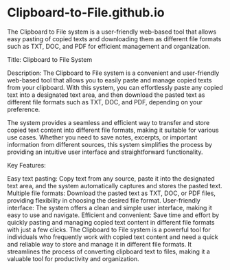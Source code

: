 # Clipboard-to-File.github.io
The Clipboard to File system is a user-friendly web-based tool that allows easy pasting of copied texts and downloading them as different file formats such as TXT, DOC, and PDF for efficient management and organization.

Title: Clipboard to File System

Description: The Clipboard to File system is a convenient and user-friendly web-based tool that allows you to easily paste and manage copied texts from your clipboard. With this system, you can effortlessly paste any copied text into a designated text area, and then download the pasted text as different file formats such as TXT, DOC, and PDF, depending on your preference.

The system provides a seamless and efficient way to transfer and store copied text content into different file formats, making it suitable for various use cases. Whether you need to save notes, excerpts, or important information from different sources, this system simplifies the process by providing an intuitive user interface and straightforward functionality.

Key Features:

Easy text pasting: Copy text from any source, paste it into the designated text area, and the system automatically captures and stores the pasted text. Multiple file formats: Download the pasted text as TXT, DOC, or PDF files, providing flexibility in choosing the desired file format. User-friendly interface: The system offers a clean and simple user interface, making it easy to use and navigate. Efficient and convenient: Save time and effort by quickly pasting and managing copied text content in different file formats with just a few clicks. The Clipboard to File system is a powerful tool for individuals who frequently work with copied text content and need a quick and reliable way to store and manage it in different file formats. It streamlines the process of converting clipboard text to files, making it a valuable tool for productivity and organization.
